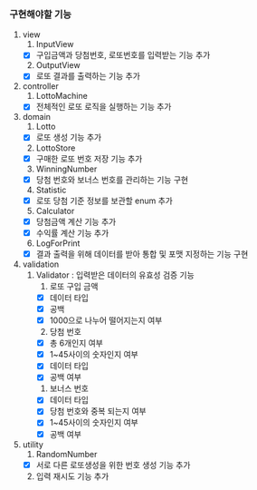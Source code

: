### 구현해야할 기능

1. view
   1. InputView
   - [X] 구입금액과 당첨번호, 로또번호를 입력받는 기능 추가
   2. OutputView
   - [X] 로또 결과를 출력하는 기능 추가

2. controller
   1. LottoMachine
   - [X] 전체적인 로또 로직을 실행하는 기능 추가 

3. domain
   1. Lotto
   - [X] 로또 생성 기능 추가
   2. LottoStore
   - [X] 구매한 로또 번호 저장 기능 추가
   3. WinningNumber
   - [X] 당첨 번호와 보너스 번호를 관리하는 기능 구현
   4. Statistic
   - [X] 로또 당첨 기준 정보를 보관할 enum 추가
   5. Calculator
   - [X] 당첨금액 계산 기능 추가
   - [X] 수익률 계산 기능 추가
   6. LogForPrint
   - [X] 결과 출력을 위해 데이터를 받아 통합 및 포맷 지정하는 기능 구현

4. validation
   1. Validator : 입력받은 데이터의 유효성 검증 기능
      1. 로또 구입 금액
      - [X] 데이터 타입
      - [X] 공백
      - [X] 1000으로 나누어 떨어지는지 여부
      
      2. 당첨 번호
      - [X] 총 6개인지 여부
      - [X] 1~45사이의 숫자인지 여부
      - [X] 데이터 타입
      - [X] 공백 여부
   
      1. 보너스 번호
      - [X] 데이터 타입
      - [X] 당첨 번호와 중복 되는지 여부
      - [X] 1~45사이의 숫자인지 여부
      - [X] 공백 여부

5. utility
   1. RandomNumber
   - [X] 서로 다른 로또생성을 위한 번호 생성 기능 추가
   2. 입력 재시도 기능 추가